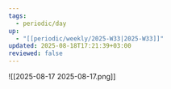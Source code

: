 ```yaml
---
tags:
  - periodic/day
up:
  - "[[periodic/weekly/2025-W33|2025-W33]]"
updated: 2025-08-18T17:21:39+03:00
reviewed: false
---
```


![[2025-08-17 2025-08-17.png]]
